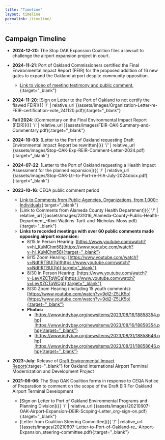 ```yaml
---
title: "Timeline"
layout: timeline
permalink: /timeline/
---
```


## Campaign Timeline

- **2024-12-20**: The Stop OAK Expansion Coalition files a lawsuit to challenge the airport expansion project in court.

- **2024-11-21**: Port of Oakland Commissioners certified the Final Environmental Impact Report (FEIR) for the proposed addition of 16 new gates to expand the Oakland airport despite community opposition.  
  - [Link to video of meeting testimony and public comment.](https://portofoakland.granicus.com/MediaPlayer.php?view_id=2&clip_id=372){:target="_blank"}

- **2024-11-20**: [Sign on Letter to the Port of Oakland to not certify the flawed FEIR]({{ '/' | relative_url }}assets/images/Organization-Letter-re-FEIR-certification-vote_241120.pdf){:target="_blank"}

- **Fall 2024**: [Commentary on the Final Environmental Impact Report (FEIR)]({{ '/' | relative_url }}assets/images/FEIR-OAK-Summary-and-Commentary.pdf){:target="_blank"}

- **2024-10-03**: [Letter to the Port of Oakland requesting Draft Environmental Impact Report be rewritten]({{ '/' | relative_url }}assets/images/Stop-OAK-Exp-REIR-Comment-Letter-2024.pdf){:target="_blank"}

- **2024-07-22**: [Letter to the Port of Oakland requesting a Health Impact Assessment for the planned expansion]({{ '/' | relative_url }}assets/images/Stop-OAK-Ltr-to-Port-re-HIA-July-2024docx.pdf){:target="_blank"}

- **2023-10-16**: CEQA public comment period  
  - [Link to Comments from Public Agencies, Organizations, from 1,000+ Individuals](https://www.iflyoak.com/wp-content/uploads/2024/10/Appendix-P_DEIR-Comments-and-Responses.pdf){:target="_blank"}  
  - [Link to Comments from Alameda County Health Department]({{ '/' | relative_url }}assets/images/231016_Alameda-County-Public-Health-Department_-Kimi-Watkins-Tartt-and-Nicholas-Moss.pdf){:target="_blank"}  
  - **Links to recorded meetings with over 60 public comments made opposing airport expansion:**  
    - 8/15 In Person Hearing: [https://www.youtube.com/watch?v=hl_KuMChm58](https://www.youtube.com/watch?v=hl_KuMChm58){:target="_blank"}  
    - 8/15 Zoom Hearing: [https://www.youtube.com/watch?v=NdflRTBUl7g](https://www.youtube.com/watch?v=NdflRTBUl7g){:target="_blank"}  
    - 8/30 In Person Hearing: [https://www.youtube.com/watch?v=LevXZCTqWCg](https://www.youtube.com/watch?v=LevXZCTqWCg){:target="_blank"}  
    - 8/30 Zoom Hearing (including 15 youth comments): [https://www.youtube.com/watch?v=9dj2-Z5LK5o](https://www.youtube.com/watch?v=9dj2-Z5LK5o){:target="_blank"}  
    - **Photos:**  
      - [https://www.indybay.org/newsitems/2023/08/16/18858354.php](https://www.indybay.org/newsitems/2023/08/16/18858354.php){:target="_blank"}  
      - [https://www.indybay.org/newsitems/2023/08/31/18858646.php](https://www.indybay.org/newsitems/2023/08/31/18858646.php){:target="_blank"}

- **2023-July**: Release of [Draft Environmental Impact Report](https://www.oaklandairport.com/wp-content/uploads/230717_Public-Draft-EIR_Web_v1.0.pdf){:target="_blank"} for Oakland International Airport Terminal Modernization and Development Project

- **2021-06-06**: The Stop OAK Coalition forms in response to CEQA Notice of Preparation to comment on the scope of the Draft EIR For Oakland Airport Terminal Development  
  - [Sign on Letter to Port of Oakland Environmental Programs and Planning Division]({{ '/' | relative_url }}assets/images/20210607-OAK-Airport-Expansion-DEIR-Scoping-Letter_org-sign-on.pdf){:target="_blank"}  
  - [Letter from Coalition Steering Committee]({{ '/' | relative_url }}assets/images/20210607-Letter-to-Port-of-Oakland-re_-Airport-Expansion_steering-committee.pdf){:target="_blank"}

